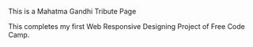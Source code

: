 This is a Mahatma Gandhi Tribute Page

This completes my first Web Responsive Designing Project of Free Code Camp.
